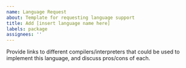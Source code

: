 ```yaml
---
name: Language Request
about: Template for requesting language support
title: Add [insert language name here]
labels: package
assignees: ''
---
```


Provide links to different compilers/interpreters that could be used to implement this language, and discuss pros/cons of each.
